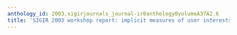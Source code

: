 ```yaml
---
anthology_id: 2003.sigirjournals_journal-ir0anthology0volumeA37A2.6
title: 'SIGIR 2003 workshop report: implicit measures of user interests and preferences'
---
```

